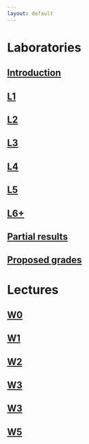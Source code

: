 ```yaml
---
layout: default
---
```



# Laboratories
## [Introduction](/static/introduction.pdf)
## [L1](https://github.com/Large-scale-data-processing/l1-2019-base)
## [L2](https://github.com/Large-scale-data-processing/l2-2019-base)
## [L3](https://github.com/Large-scale-data-processing/l3-2019-base)
## [L4](https://github.com/Large-scale-data-processing/l4-2019-base)
## [L5](https://github.com/Large-scale-data-processing/l5-2019-base)
## [L6+](https://github.com/Large-scale-data-processing/l6-2019-base)
## [Partial results](/static/results.pdf)
## [Proposed grades](/static/grades.pdf)

# Lectures
## [W0](/static/W0.pdf)
## [W1](/static/W1.pdf)
## [W2](/static/W2.pdf)
## [W3](/static/W3.pdf)
## [W3](/static/W4.pdf)
## [W5](/static/W5.pdf)
